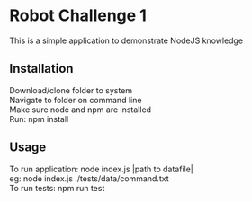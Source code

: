 # Robot Challenge 1

This is a simple application to demonstrate NodeJS knowledge

## Installation

Download/clone folder to system<br />
Navigate to folder on command line<br />
Make sure node and npm are installed<br />
Run: npm install<br />

## Usage

To run application: node index.js |path to datafile|<br />
    eg: node index.js ./tests/data/command.txt<br />
To run tests: npm run test<br />